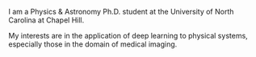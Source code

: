 I am a Physics & Astronomy Ph.D. student at the University of North Carolina at Chapel Hill.

My interests are in the application of deep learning to physical systems, especially those in the domain of medical imaging.

<!---
swatalla/swatalla is a ✨ special ✨ repository because its `README.md` (this file) appears on your GitHub profile.
You can click the Preview link to take a look at your changes.
--->
